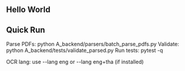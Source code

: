 ## Hello World



## Quick Run

Parse PDFs:  python A_backend/parsers/batch_parse_pdfs.py
Validate:    python A_backend/tests/validate_parsed.py
Run tests:   pytest -q


OCR lang: use --lang eng or --lang eng+tha (if installed)
